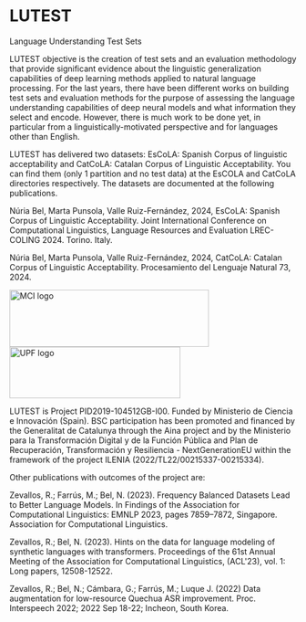 # LUTEST 
Language Understanding Test Sets 


LUTEST objective is the creation of test sets and an evaluation methodology that provide significant evidence about the linguistic generalization capabilities of deep learning methods applied to natural language processing.  For the last years, there have been different works on building test sets and evaluation methods for the purpose of assessing the language understanding capabilities of deep neural models and what information they select and encode. However, there is much work to be done yet, in particular from a linguistically-motivated perspective and for languages other than English. 

LUTEST has delivered two datasets: EsCoLA: Spanish Corpus of linguistic acceptability and CatCoLA: Catalan Corpus of Linguistic Acceptability. You can find them (only 1 partition and no test data) at the EsCOLA and CatCoLA directories respectively. The datasets are documented at the following publications. 

Núria Bel, Marta Punsola, Valle Ruiz-Fernández, 2024, EsCoLA: Spanish Corpus of Linguistic Acceptability. Joint International Conference on Computational Linguistics, Language Resources and Evaluation LREC-COLING 2024. Torino. Italy. 

Núria Bel, Marta Punsola, Valle Ruiz-Fernández, 2024, CatCoLA: Catalan Corpus of Linguistic Acceptability. Procesamiento del Lenguaje Natural 73, 2024.

<img src="https://github.com/nuriabel/LUTEST/assets/25860055/85bc4d4c-3157-44fa-a2e8-3ca71793d63f" alt="MCI logo" style="height: 100px; width:350px;"/><img src="https://github.com/nuriabel/LUTEST/assets/25860055/592cc55a-eb59-4109-8c5e-fbcda2155d7f" alt="UPF logo" style="height: 90px; width:300px;"/>

LUTEST is Project PID2019-104512GB-I00. Funded by Ministerio de Ciencia e Innovación (Spain).
BSC participation has been promoted and financed by the Generalitat de Catalunya through the Aina project and by the Ministerio para la Transformación Digital y de la Función Pública and Plan de Recuperación, Transformación y Resiliencia - NextGenerationEU within the framework of the project ILENIA (2022/TL22/00215337-00215334).


Other publications with outcomes of the project are:

Zevallos, R.; Farrús, M.; Bel, N. (2023). Frequency Balanced Datasets Lead to Better Language Models. In Findings of the Association for Computational Linguistics: EMNLP 2023, pages 7859–7872, Singapore. Association for Computational Linguistics.

Zevallos, R.; Bel, N. (2023). Hints on the data for language modeling of synthetic languages with transformers. Proceedings of the 61st Annual Meeting of the Association for Computational Linguistics, (ACL'23), vol. 1: Long papers, 12508-12522.

Zevallos, R.; Bel, N.; Cámbara, G.; Farrús, M.; Luque J. (2022) Data augmentation for low-resource Quechua ASR improvement. Proc. Interspeech 2022; 2022 Sep 18-22; Incheon, South Korea. 
